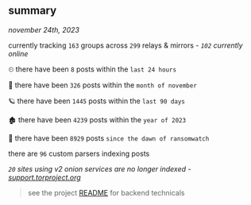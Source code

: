
## summary
_november 24th, 2023_

currently tracking `163` groups across `299` relays & mirrors - _`102` currently online_

⏲ there have been `8` posts within the `last 24 hours`

🦈 there have been `326` posts within the `month of november`

🪐 there have been `1445` posts within the `last 90 days`

🏚 there have been `4239` posts within the `year of 2023`

🦕 there have been `8929` posts `since the dawn of ransomwatch`

there are `96` custom parsers indexing posts

_`20` sites using v2 onion services are no longer indexed - [support.torproject.org](https://support.torproject.org/onionservices/v2-deprecation/)_

> see the project [README](https://github.com/joshhighet/ransomwatch#ransomwatch--) for backend technicals
